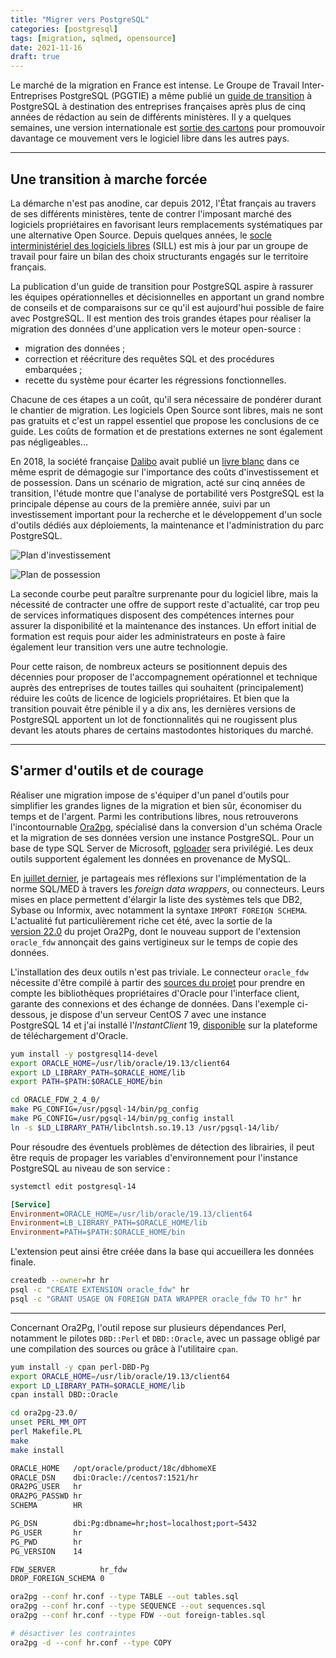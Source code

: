 ```yaml
---
title: "Migrer vers PostgreSQL"
categories: [postgresql]
tags: [migration, sqlmed, opensource]
date: 2021-11-16
draft: true
---
```


Le marché de la migration en France est intense. Le Groupe de Travail 
Inter-Entreprises PostgreSQL (PGGTIE) a même publié un [guide de transition][1]
à PostgreSQL à destination des entreprises françaises après plus de cinq années
de rédaction au sein de différents ministères. Il y a quelques semaines, une 
version internationale est [sortie des cartons][2] pour promouvoir davantage
ce mouvement vers le logiciel libre dans les autres pays.

[1]: https://www.postgresql.fr/_media/entreprises/guide-de-transition_v2.0.pdf
[2]: https://twitter.com/nthonynowocien/status/1458065335387578382

<!--more-->

<!--
https://www.migops.com/blog/2021/07/01/ora2pg-now-supports-oracle_fdw-to-increase-the-data-migration-speed/
-->

---

## Une transition à marche forcée

La démarche n'est pas anodine, car depuis 2012, l'État français au travers de ses
différents ministères, tente de contrer l'imposant marché des logiciels 
propriétaires en favorisant leurs remplacements systématiques par une alternative
Open Source. Depuis quelques années, le [socle interministériel des logiciels libres][3]
(SILL) est mis à jour par un groupe de travail pour faire un bilan des choix
structurants engagés sur le territoire français.

[3]: https://www.numerique.gouv.fr/actualites/socle-interministeriel-des-logiciels-libres-sill-2020/

La publication d'un guide de transition pour PostgreSQL aspire à rassurer les 
équipes opérationnelles et décisionnelles en apportant un grand nombre de conseils
et de comparaisons sur ce qu'il est aujourd'hui possible de faire avec PostgreSQL.
Il est mention des trois grandes étapes pour réaliser la migration des données
d'une application vers le moteur open-source :

- migration des données ;
- correction et réécriture des requêtes SQL et des procédures embarquées ;
- recette du système pour écarter les régressions fonctionnelles.

Chacune de ces étapes a un coût, qu'il sera nécessaire de pondérer durant le
chantier de migration. Les logiciels Open Source sont libres, mais ne sont pas
gratuits et c'est un rappel essentiel que propose les conclusions de ce guide.
Les coûts de formation et de prestations externes ne sont également pas 
négligeables…

En 2018, la société française [Dalibo](https://dalibo.com) avait publié un
[livre blanc][4] dans ce même esprit de démagogie sur l'importance des coûts 
d'investissement et de possession. Dans un scénario de migration, acté sur cinq
années de transition, l'étude montre que l'analyse de portabilité vers PostgreSQL
est la principale dépense au cours de la première année, suivi par un 
investissement important pour la recherche et le développement d'un socle d'outils
dédiés aux déploiements, la maintenance et l'administration du parc PostgreSQL.

[4]: https://public.dalibo.com/archives/marketing/livres_blancs/18.10/DLB01_Migrer_Oracle_Postgresql.pdf

![Plan d'investissement](/img/fr/cout-d-investissement.png)

![Plan de possession](/img/fr/cout-de-possession.png)

La seconde courbe peut paraître surprenante pour du logiciel libre, mais la
nécessité de contracter une offre de support reste d'actualité, car trop peu de
services informatiques disposent des compétences internes pour assurer la 
disponibilité et la maintenance des instances. Un effort initial de formation est
requis pour aider les administrateurs en poste à faire également leur transition
vers une autre technologie.

Pour cette raison, de nombreux acteurs se positionnent depuis des décennies pour 
proposer de l'accompagnement opérationnel et technique auprès des entreprises
de toutes tailles qui souhaitent (principalement) réduire les coûts de licence
de logiciels propriétaires. Et bien que la transition pouvait être pénible il y
a dix ans, les dernières versions de PostgreSQL apportent un lot de 
fonctionnalités qui ne rougissent plus devant les atouts phares de certains
mastodontes historiques du marché.

---

## S'armer d'outils et de courage

Réaliser une migration impose de s'équiper d'un panel d'outils pour simplifier
les grandes lignes de la migration et bien sûr, économiser du temps et de l'argent.
Parmi les contributions libres, nous retrouverons l'incontournable [Ora2pg][5],
spécialisé dans la conversion d'un schéma Oracle et la migration de ses données
version une instance PostgreSQL. Pour un base de type SQL Server de Microsoft,
[pgloader][6] sera privilégié. Les deux outils supportent également les données
en provenance de MySQL.


[5]: https://ora2pg.darold.net/
[6]: https://pgloader.io/

En [juillet dernier][7], je partageais mes réflexions sur l'implémentation de la
norme SQL/MED à travers les _foreign data wrappers_, ou connecteurs. Leurs mises
en place permettent d'élargir la liste des systèmes tels que DB2, Sybase ou 
Informix, avec notamment la syntaxe `IMPORT FOREIGN SCHEMA`. L'actualité fut 
particulièrement riche cet été, avec la sortie de la [version 22.0][8] du projet
Ora2Pg, dont le nouveau support de l'extension `oracle_fdw` annonçait des gains
vertigineux sur le temps de copie des données.

[7]: /2021/07/16/parlons-un-peu-des-donnees-externes/
[8]: https://www.migops.com/blog/2021/07/01/ora2pg-now-supports-oracle_fdw-to-increase-the-data-migration-speed/

L'installation des deux outils n'est pas triviale. Le connecteur `oracle_fdw`
nécessite d'être compilé à partir des [sources du projet][9] pour prendre en
compte les bibliothèques propriétaires d'Oracle pour l'interface client, garante
des connexions et des échange de données. Dans l'exemple ci-dessous, je dispose
d'un serveur CentOS 7 avec une instance PostgreSQL 14 et j'ai installé
l'_InstantClient_ 19, [disponible][10] sur la plateforme de téléchargement d'Oracle.

[9]: https://github.com/laurenz/oracle_fdw/
[10]: https://www.oracle.com/database/technologies/instant-client/downloads.html

```bash
yum install -y postgresql14-devel
export ORACLE_HOME=/usr/lib/oracle/19.13/client64
export LD_LIBRARY_PATH=$ORACLE_HOME/lib
export PATH=$PATH:$ORACLE_HOME/bin

cd ORACLE_FDW_2_4_0/
make PG_CONFIG=/usr/pgsql-14/bin/pg_config
make PG_CONFIG=/usr/pgsql-14/bin/pg_config install
ln -s $LD_LIBRARY_PATH/libclntsh.so.19.13 /usr/pgsql-14/lib/
```

Pour résoudre des éventuels problèmes de détection des librairies, il peut être
requis de propager les variables d'environnement pour l'instance PostgreSQL au
niveau de son service :

```bash
systemctl edit postgresql-14
```
```ini
[Service]
Environment=ORACLE_HOME=/usr/lib/oracle/19.13/client64
Environment=LB_LIBRARY_PATH=$ORACLE_HOME/lib
Environment=PATH=$PATH:$ORACLE_HOME/bin
```

L'extension peut ainsi être créée dans la base qui accueillera les données finale.

```bash
createdb --owner=hr hr
psql -c "CREATE EXTENSION oracle_fdw" hr
psql -c "GRANT USAGE ON FOREIGN DATA WRAPPER oracle_fdw TO hr" hr
```

---

Concernant Ora2Pg, l'outil repose sur plusieurs dépendances Perl, notamment le
pilotes `DBD::Perl` et `DBD::Oracle`, avec un passage obligé par une compilation
des sources ou grâce à l'utilitaire `cpan`.

```bash
yum install -y cpan perl-DBD-Pg
export ORACLE_HOME=/usr/lib/oracle/19.13/client64
export LD_LIBRARY_PATH=$ORACLE_HOME/lib
cpan install DBD::Oracle

cd ora2pg-23.0/
unset PERL_MM_OPT
perl Makefile.PL
make
make install
```

```bash
ORACLE_HOME   /opt/oracle/product/18c/dbhomeXE
ORACLE_DSN    dbi:Oracle://centos7:1521/hr
ORA2PG_USER   hr
ORA2PG_PASSWD hr
SCHEMA        HR

PG_DSN        dbi:Pg:dbname=hr;host=localhost;port=5432
PG_USER       hr
PG_PWD        hr
PG_VERSION    14

FDW_SERVER          hr_fdw
DROP_FOREIGN_SCHEMA 0
```

```bash
ora2pg --conf hr.conf --type TABLE --out tables.sql
ora2pg --conf hr.conf --type SEQUENCE --out sequences.sql
ora2pg --conf hr.conf --type FDW --out foreign-tables.sql

# désactiver les contraintes
ora2pg -d --conf hr.conf --type COPY
```